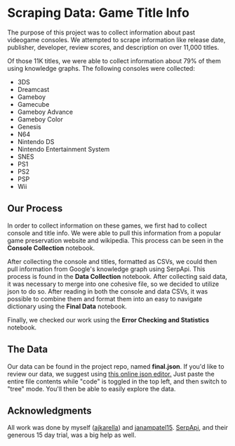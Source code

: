 # Scraping Data: Game Title Info
The purpose of this project was to collect information about past videogame consoles. We attempted to scrape information like release date, publisher, developer, review scores, and description on over 11,000 titles.

Of those 11K titles, we were able to collect information about 79% of them using knowledge graphs. The following consoles were collected:
 - 3DS
 - Dreamcast
 - Gameboy
 - Gamecube
 - Gameboy Advance
 - Gameboy Color
 - Genesis
 - N64
 - Nintendo DS
 - Nintendo Entertainment System
 - SNES
 - PS1
 - PS2
 - PSP
 - Wii

## Our Process
In order to collect information on these games, we first had to collect console and title info. We were able to pull this information from a popular game preservation website and wikipedia. This process can be seen in the **Console Collection** notebook.

After collecting the console and titles, formatted as CSVs, we could then pull information from Google's knowledge graph using SerpApi. This process is found in the **Data Collection** notebook. After collecting said data, it was necessary to merge into one cohesive file, so we decided to utilize json to do so. After reading in both the console and data CSVs, it was possible to combine them and format them into an easy to navigate dictionary using the **Final Data** notebook. 

Finally, we checked our work using the **Error Checking and Statistics** notebook.

## The Data
Our data can be found in the project repo, named **final.json**. If you'd like to review our data, we suggest using [this online json editor.](https://jsoneditoronline.org/) Just paste the entire file contents while "code" is toggled in the top left, and then switch to "tree" mode. You'll then be able to easily explore the data.

## Acknowledgments
All work was done by myself ([ajkarella](https://github.com/ajkarella)) and [janampatel15](https://github.com/janampatel15). [SerpApi](https://serpapi.com/), and their generous 15 day trial, was a big help as well.
